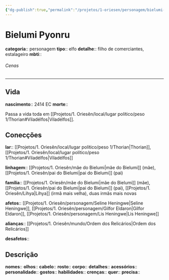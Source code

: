 ```yaml
---
{"dg-publish":true,"permalink":"/projetos/1-oriesen/personagem/bielumi-pyonru/"}
---
```



# Bielumi Pyonru
**categoria**:: personagem
**tipo**:: elfo
**detalhe**:: filho de comerciantes, estalageiro
**mbti**:: 


###### Cenas



---
## Vida
**nascimento**:: 2414 EC
**morte**:: 

Passa a vida toda em [[Projetos/1. Oriesên/local/lugar político/peso 1/Thorian#Viladélfos|Viladélfos]].


## Conecções
**lar**:: [[Projetos/1. Oriesên/local/lugar político/peso 1/Thorian|Thorian]], [[Projetos/1. Oriesên/local/lugar político/peso 1/Thorian#Viladélfos|Viladélfos]]

**linhagem**:: [[Projetos/1. Oriesên/mãe do Bielumi|mãe do Bielumi]] (mãe), [[Projetos/1. Oriesên/pai do Bielumi|pai do Bielumi]] (pai)

**família**:: [[Projetos/1. Oriesên/mãe do Bielumi|mãe do Bielumi]] (mãe), [[Projetos/1. Oriesên/pai do Bielumi|pai do Bielumi]] (pai), [[Projetos/1. Oriesên/Lihya|Lihya]] (irmã mais velha), duas irmãs mais novas

**afetos**:: [[Projetos/1. Oriesên/personagem/Seline Heningwe|Seline Heningwe]], [[Projetos/1. Oriesên/personagem/Gilfor Eldaron|Gilfor Eldaron]], [[Projetos/1. Oriesên/personagem/Lis Heningwe|Lis Heningwe]]

**alianças**:: [[Projetos/1. Oriesên/mundo/Ordem dos Relicários|Ordem dos Relicários]]

**desafetos**:: 


## Descrição
**nomes**:: 
**olhos**:: 
**cabelo**:: 
**rosto**:: 
**corpo**:: 
**detalhes**:: 
**acessórios**:: 
**personalidade**:: 
**gostos**:: 
**habilidades**:: 
**crenças**:: 
**quer**:: 
**precisa**:: 